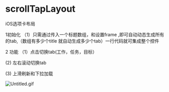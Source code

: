 # scrollTapLayout
iOS选项卡布局

1初始化
（1）只需通过传入一个标题数组，和设置frame ,即可自动动态生成所有的tab,（数组有多少个title 就自动生成多少个tab）一行代码就可集成整个控件

2 功能
（1）点击切换tab(工作，任务，目标）

(2) 左右滚动切换tab

(3) 上滑刷新和下拉加载

![Untitled.gif](http://upload-images.jianshu.io/upload_images/1306084-a7c59a43c8b73c00.gif?imageMogr2/auto-orient/strip)
